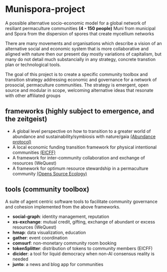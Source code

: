 # Munispora-project
A possible alternative socio-economic model for a global network of resiliant permaculture communities **(4 - 150 people)**
Muni from municipal and Spora from the dispersion of spores that create mycellium networks

There are many movements and organisations which describe a vision of an alternative social and economic system that is more collaborative and aligned with nature then our present day mostly variations of capitalism, but many do not detail much substancially in any strategy, concrete transtion plan or technological tools. 

The goal of this project is to create a specific community toolbox and transition strategy addressing economic and governance for a network of prosocial, permaculture communities. The strategy is emergent, open source and modular in scope, welcoming alternative ideas that resonate with other affiliated groups 

## frameworks (highly subject to emergence, and the zeitgeist) 

- A global level perspective on how to transition to a greater world of abundance and sustainability/symbiosis with nature/gaia [(Abundance protocol)](https://github.com/munispora/Abundance-protocol)
- A local economic funding transition framework for physical intentional communities [(EICFF)](https://github.com/instagaian/Egalitarian-Intentional-Community-Funding-Framework)
- A framework for inter-community collaboration and exchange of resources (WeQuest)
- A framework for optimum resource stewardship in a permaculture community [(Opens Source Ecology)](https://www.opensourceecology.org)

## tools (community toolbox)
A suite of agent centric software tools to facilitate community governance and cohesion implemented from the above frameworks.

  - **social-graph**: identity management, reputation
  - **xs-exchange**: mutual credit, gifting, exchange of abundant or excess resources (WeQuest)
  - **hmap**: data visualization, education
  - **gather**: event coordination
  - **comsurf**: non-monetary community room booking
  - **tokenSplitter**: distribution of tokens to community members (EICFF)
  - **dicider**: a tool for liquid democracy when non-AI consensus reality is needed
  - **junto**: a news and blog app for communities
